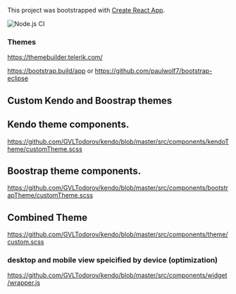This project was bootstrapped with [Create React App](https://github.com/facebook/create-react-app).

![Node.js CI](https://github.com/GVLTodorov/kendo/workflows/Node.js%20CI/badge.svg)

### Themes

https://themebuilder.telerik.com/

https://bootstrap.build/app or https://github.com/paulwolf7/bootstrap-eclipse

## Custom Kendo and Boostrap themes

## Kendo theme components.
https://github.com/GVLTodorov/kendo/blob/master/src/components/kendoTheme/customTheme.scss

## Boostrap theme components.
https://github.com/GVLTodorov/kendo/blob/master/src/components/bootstrapTheme/customTheme.scss

## Combined Theme
https://github.com/GVLTodorov/kendo/blob/master/src/components/theme/custom.scss

### desktop and mobile view speicified by device (optimization)
https://github.com/GVLTodorov/kendo/blob/master/src/components/widget/wrapper.js
